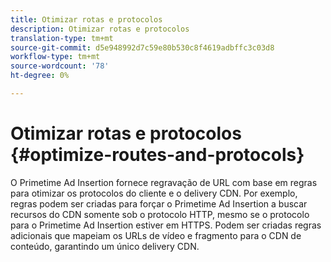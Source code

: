 ```yaml
---
title: Otimizar rotas e protocolos
description: Otimizar rotas e protocolos
translation-type: tm+mt
source-git-commit: d5e948992d7c59e80b530c8f4619adbffc3c03d8
workflow-type: tm+mt
source-wordcount: '78'
ht-degree: 0%

---
```



# Otimizar rotas e protocolos {#optimize-routes-and-protocols}

O Primetime Ad Insertion fornece regravação de URL com base em regras para otimizar os protocolos do cliente e o delivery CDN.  Por exemplo, regras podem ser criadas para forçar o Primetime Ad Insertion a buscar recursos do CDN somente sob o protocolo HTTP, mesmo se o protocolo para o Primetime Ad Insertion estiver em HTTPS.  Podem ser criadas regras adicionais que mapeiam os URLs de vídeo e fragmento para o CDN de conteúdo, garantindo um único delivery CDN.
